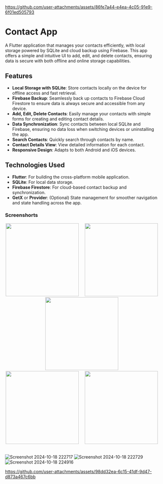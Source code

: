 
https://github.com/user-attachments/assets/86fe7a44-e4ea-4c05-91e9-6f01ed505793


# Contact  App

A Flutter application that manages your contacts efficiently, with local storage powered by SQLite and cloud backup using Firebase. This app offers a simple and intuitive UI to add, edit, and delete contacts, ensuring data is secure with both offline and online storage capabilities.

## Features

- **Local Storage with SQLite**: Store contacts locally on the device for offline access and fast retrieval.
- **Firebase Backup**: Seamlessly back up contacts to Firebase Cloud Firestore to ensure data is always secure and accessible from any device.
- **Add, Edit, Delete Contacts**: Easily manage your contacts with simple forms for creating and editing contact details.
- **Data Synchronization**: Sync contacts between local SQLite and Firebase, ensuring no data loss when switching devices or uninstalling the app.
- **Search Contacts**: Quickly search through contacts by name.
- **Contact Details View**: View detailed information for each contact.
- **Responsive Design**: Adapts to both Android and iOS devices.

## Technologies Used

- **Flutter**: For building the cross-platform mobile application.
- **SQLite**: For local data storage.
- **Firebase Firestore**: For cloud-based contact backup and synchronization.
- **GetX** or **Provider**: (Optional) State management for smoother navigation and state handling across the app.

### Screenshorts

<p align ='center'>
  <img src='https://github.com/user-attachments/assets/5384b932-cb11-48c7-a6af-985d3a532787' width=240> &nbsp;&nbsp;&nbsp;
   <img src='https://github.com/user-attachments/assets/85ffc994-5091-4219-87f8-243d41e94651' width=240> &nbsp;&nbsp;&nbsp;
    <img src='https://github.com/user-attachments/assets/d38c99c6-409a-469a-8732-049d99ee3e2d' width=240> &nbsp;&nbsp;&nbsp;
    <img src='https://github.com/user-attachments/assets/ce19ddb2-9494-48d5-ba2a-e11cc4119164' width=240> &nbsp;&nbsp;&nbsp;
     <img src='https://github.com/user-attachments/assets/8fdeb692-3a24-4c89-8f71-c65bab6c6f69' width=240> &nbsp;&nbsp;&nbsp;

  ![Screenshot 2024-10-18 222717](https://github.com/user-attachments/assets/c79c7eb4-e661-47c7-b253-d5a656598661)
 ![Screenshot 2024-10-18 222729](https://github.com/user-attachments/assets/020b9081-8d10-4d95-abd1-baabccba0a2c)
 ![Screenshot 2024-10-18 224916](https://github.com/user-attachments/assets/59c8a52c-2f67-4f0a-a0d2-8256e2f1ba2f)


https://github.com/user-attachments/assets/98dd32ea-6c15-41df-9d47-d873a467c6bb


</p>



